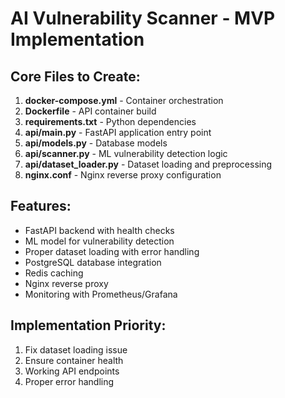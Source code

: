 # AI Vulnerability Scanner - MVP Implementation

## Core Files to Create:
1. **docker-compose.yml** - Container orchestration
2. **Dockerfile** - API container build
3. **requirements.txt** - Python dependencies
4. **api/main.py** - FastAPI application entry point
5. **api/models.py** - Database models
6. **api/scanner.py** - ML vulnerability detection logic
7. **api/dataset_loader.py** - Dataset loading and preprocessing
8. **nginx.conf** - Nginx reverse proxy configuration

## Features:
- FastAPI backend with health checks
- ML model for vulnerability detection
- Proper dataset loading with error handling
- PostgreSQL database integration
- Redis caching
- Nginx reverse proxy
- Monitoring with Prometheus/Grafana

## Implementation Priority:
1. Fix dataset loading issue
2. Ensure container health
3. Working API endpoints
4. Proper error handling